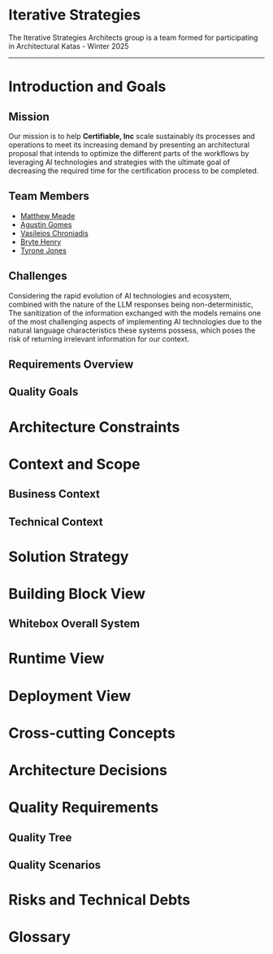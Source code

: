 # Iterative Strategies

The Iterative Strategies Architects group is a team formed for participating in Architectural Katas - Winter 2025

---

# Introduction and Goals

## **Mission**

Our mission is to help **Certifiable, Inc** scale sustainably its processes and operations to meet its increasing demand by presenting an architectural proposal that intends to optimize the different parts of the workflows by leveraging AI technologies and strategies with the ultimate goal of decreasing the required time for the certification process to be completed.

## Team Members

- [Matthew Meade](https://www.linkedin.com/in/matthewmeade/)
- [Agustin Gomes](https://www.linkedin.com/in/agustingomes)
- [Vasileios Chroniadis](https://www.linkedin.com/in/chronvas/)
- [Bryte Henry](https://www.linkedin.com/in/bryte-h/)
- [Tyrone Jones](https://www.linkedin.com/in/tyronefjones/)



## **Challenges**

Considering the rapid evolution of AI technologies and ecosystem, combined with the nature of the LLM responses being non-deterministic, The sanitization of the information exchanged with the models remains one of the most challenging aspects of implementing AI technologies due to the natural language characteristics these systems possess, which poses the risk of returning irrelevant information for our context.


## Requirements Overview


## Quality Goals

# Architecture Constraints


# Context and Scope

## Business Context

## Technical Context



# Solution Strategy


# Building Block View

## Whitebox Overall System


# Runtime View


# Deployment View


# Cross-cutting Concepts


# Architecture Decisions


# Quality Requirements

## Quality Tree

## Quality Scenarios


# Risks and Technical Debts


# Glossary
